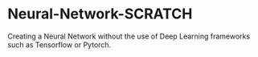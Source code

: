 # Neural-Network-SCRATCH
 Creating a Neural Network without the use of Deep Learning frameworks such as Tensorflow or Pytorch.

